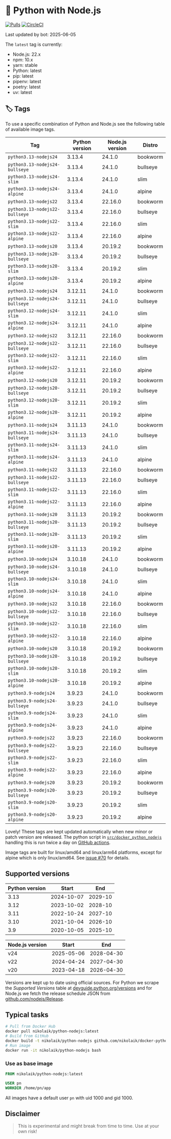 # 🐳 Python with Node.js

[![Pulls](https://img.shields.io/docker/pulls/nikolaik/python-nodejs.svg?style=flat-square)](https://hub.docker.com/r/nikolaik/python-nodejs/)
[![CircleCI](https://img.shields.io/circleci/project/github/nikolaik/docker-python-nodejs.svg?style=flat-square)](https://circleci.com/gh/nikolaik/docker-python-nodejs)

Last updated by bot: 2025-06-05

The `latest` tag is currently:

- Node.js: 22.x
- npm: 10.x
- yarn: stable
- Python: latest
- pip: latest
- pipenv: latest
- poetry: latest
- uv: latest

## 🏷 Tags

To use a specific combination of Python and Node.js see the following table of available image tags.

<!-- TAGS_START -->

Tag | Python version | Node.js version | Distro
--- | --- | --- | ---
`python3.13-nodejs24` | 3.13.4 | 24.1.0 | bookworm
`python3.13-nodejs24-bullseye` | 3.13.4 | 24.1.0 | bullseye
`python3.13-nodejs24-slim` | 3.13.4 | 24.1.0 | slim
`python3.13-nodejs24-alpine` | 3.13.4 | 24.1.0 | alpine
`python3.13-nodejs22` | 3.13.4 | 22.16.0 | bookworm
`python3.13-nodejs22-bullseye` | 3.13.4 | 22.16.0 | bullseye
`python3.13-nodejs22-slim` | 3.13.4 | 22.16.0 | slim
`python3.13-nodejs22-alpine` | 3.13.4 | 22.16.0 | alpine
`python3.13-nodejs20` | 3.13.4 | 20.19.2 | bookworm
`python3.13-nodejs20-bullseye` | 3.13.4 | 20.19.2 | bullseye
`python3.13-nodejs20-slim` | 3.13.4 | 20.19.2 | slim
`python3.13-nodejs20-alpine` | 3.13.4 | 20.19.2 | alpine
`python3.12-nodejs24` | 3.12.11 | 24.1.0 | bookworm
`python3.12-nodejs24-bullseye` | 3.12.11 | 24.1.0 | bullseye
`python3.12-nodejs24-slim` | 3.12.11 | 24.1.0 | slim
`python3.12-nodejs24-alpine` | 3.12.11 | 24.1.0 | alpine
`python3.12-nodejs22` | 3.12.11 | 22.16.0 | bookworm
`python3.12-nodejs22-bullseye` | 3.12.11 | 22.16.0 | bullseye
`python3.12-nodejs22-slim` | 3.12.11 | 22.16.0 | slim
`python3.12-nodejs22-alpine` | 3.12.11 | 22.16.0 | alpine
`python3.12-nodejs20` | 3.12.11 | 20.19.2 | bookworm
`python3.12-nodejs20-bullseye` | 3.12.11 | 20.19.2 | bullseye
`python3.12-nodejs20-slim` | 3.12.11 | 20.19.2 | slim
`python3.12-nodejs20-alpine` | 3.12.11 | 20.19.2 | alpine
`python3.11-nodejs24` | 3.11.13 | 24.1.0 | bookworm
`python3.11-nodejs24-bullseye` | 3.11.13 | 24.1.0 | bullseye
`python3.11-nodejs24-slim` | 3.11.13 | 24.1.0 | slim
`python3.11-nodejs24-alpine` | 3.11.13 | 24.1.0 | alpine
`python3.11-nodejs22` | 3.11.13 | 22.16.0 | bookworm
`python3.11-nodejs22-bullseye` | 3.11.13 | 22.16.0 | bullseye
`python3.11-nodejs22-slim` | 3.11.13 | 22.16.0 | slim
`python3.11-nodejs22-alpine` | 3.11.13 | 22.16.0 | alpine
`python3.11-nodejs20` | 3.11.13 | 20.19.2 | bookworm
`python3.11-nodejs20-bullseye` | 3.11.13 | 20.19.2 | bullseye
`python3.11-nodejs20-slim` | 3.11.13 | 20.19.2 | slim
`python3.11-nodejs20-alpine` | 3.11.13 | 20.19.2 | alpine
`python3.10-nodejs24` | 3.10.18 | 24.1.0 | bookworm
`python3.10-nodejs24-bullseye` | 3.10.18 | 24.1.0 | bullseye
`python3.10-nodejs24-slim` | 3.10.18 | 24.1.0 | slim
`python3.10-nodejs24-alpine` | 3.10.18 | 24.1.0 | alpine
`python3.10-nodejs22` | 3.10.18 | 22.16.0 | bookworm
`python3.10-nodejs22-bullseye` | 3.10.18 | 22.16.0 | bullseye
`python3.10-nodejs22-slim` | 3.10.18 | 22.16.0 | slim
`python3.10-nodejs22-alpine` | 3.10.18 | 22.16.0 | alpine
`python3.10-nodejs20` | 3.10.18 | 20.19.2 | bookworm
`python3.10-nodejs20-bullseye` | 3.10.18 | 20.19.2 | bullseye
`python3.10-nodejs20-slim` | 3.10.18 | 20.19.2 | slim
`python3.10-nodejs20-alpine` | 3.10.18 | 20.19.2 | alpine
`python3.9-nodejs24` | 3.9.23 | 24.1.0 | bookworm
`python3.9-nodejs24-bullseye` | 3.9.23 | 24.1.0 | bullseye
`python3.9-nodejs24-slim` | 3.9.23 | 24.1.0 | slim
`python3.9-nodejs24-alpine` | 3.9.23 | 24.1.0 | alpine
`python3.9-nodejs22` | 3.9.23 | 22.16.0 | bookworm
`python3.9-nodejs22-bullseye` | 3.9.23 | 22.16.0 | bullseye
`python3.9-nodejs22-slim` | 3.9.23 | 22.16.0 | slim
`python3.9-nodejs22-alpine` | 3.9.23 | 22.16.0 | alpine
`python3.9-nodejs20` | 3.9.23 | 20.19.2 | bookworm
`python3.9-nodejs20-bullseye` | 3.9.23 | 20.19.2 | bullseye
`python3.9-nodejs20-slim` | 3.9.23 | 20.19.2 | slim
`python3.9-nodejs20-alpine` | 3.9.23 | 20.19.2 | alpine

<!-- TAGS_END -->

Lovely! These tags are kept updated automatically when new minor or patch version are released. The python script in [`src/docker_python_nodejs`](./src/docker_python_nodejs/) handling this is run twice a day on [GitHub actions](https://github.com/nikolaik/docker-python-nodejs/actions).

Image tags are built for linux/amd64 and linux/arm64 platforms, except for alpine which is only linux/amd64. See [issue #70](https://github.com/nikolaik/docker-python-nodejs/issues/70) for details.

## Supported versions

<!-- SUPPORTED_VERSIONS_START -->

Python version | Start | End
--- | --- | ---
3.13 | 2024-10-07 | 2029-10
3.12 | 2023-10-02 | 2028-10
3.11 | 2022-10-24 | 2027-10
3.10 | 2021-10-04 | 2026-10
3.9 | 2020-10-05 | 2025-10

Node.js version | Start | End
--- | --- | ---
v24 | 2025-05-06 | 2028-04-30
v22 | 2024-04-24 | 2027-04-30
v20 | 2023-04-18 | 2026-04-30

<!-- SUPPORTED_VERSIONS_END -->

Versions are kept up to date using official sources. For Python we scrape the _Supported Versions_ table at [devguide.python.org/versions](https://devguide.python.org/versions/#supported-versions) and for Node.js we fetch the release schedule JSON from [github.com/nodejs/Release](https://github.com/nodejs/Release/blob/main/schedule.json).

## Typical tasks

```bash
# Pull from Docker Hub
docker pull nikolaik/python-nodejs:latest
# Build from GitHub
docker build -t nikolaik/python-nodejs github.com/nikolaik/docker-python-nodejs
# Run image
docker run -it nikolaik/python-nodejs bash
```

### Use as base image

```Dockerfile
FROM nikolaik/python-nodejs:latest

USER pn
WORKDIR /home/pn/app
```

All images have a default user `pn` with uid 1000 and gid 1000.

## Disclaimer

> This is experimental and might break from time to time. Use at your own risk!
